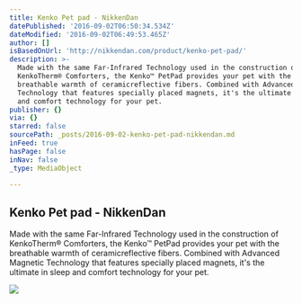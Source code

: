```yaml
---
title: Kenko Pet pad - NikkenDan
datePublished: '2016-09-02T06:50:34.534Z'
dateModified: '2016-09-02T06:49:53.465Z'
author: []
isBasedOnUrl: 'http://nikkendan.com/product/kenko-pet-pad/'
description: >-
  Made with the same Far-Infrared Technology used in the construction of
  KenkoTherm® Comforters, the Kenko™ PetPad provides your pet with the
  breathable warmth of ceramicreflective fibers. Combined with Advanced Magnetic
  Technology that features specially placed magnets, it's the ultimate in sleep
  and comfort technology for your pet.
publisher: {}
via: {}
starred: false
sourcePath: _posts/2016-09-02-kenko-pet-pad-nikkendan.md
inFeed: true
hasPage: false
inNav: false
_type: MediaObject

---
```

<article style=""><h1>Kenko Pet pad - NikkenDan</h1><p>Made with the same Far-Infrared Technology used in the construction of KenkoTherm® Comforters, the Kenko™ PetPad provides your pet with the breathable warmth of ceramicreflective fibers. Combined with Advanced Magnetic Technology that features specially placed magnets, it's the ultimate in sleep and comfort technology for your pet.</p><img src="http://nikkendan.com/wp-content/uploads/2016/06/kenko-petpad.jpg" /></article>